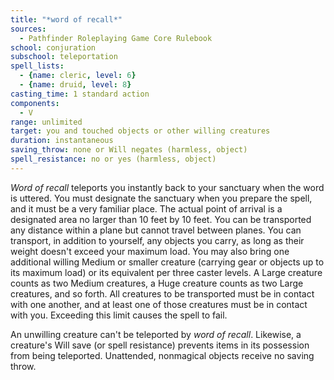 ```yaml
---
title: "*word of recall*"
sources:
  - Pathfinder Roleplaying Game Core Rulebook
school: conjuration
subschool: teleportation
spell_lists:
  - {name: cleric, level: 6}
  - {name: druid, level: 8}
casting_time: 1 standard action
components:
  - V
range: unlimited
target: you and touched objects or other willing creatures
duration: instantaneous
saving_throw: none or Will negates (harmless, object)
spell_resistance: no or yes (harmless, object)
---
```


*Word of recall* teleports you instantly back to your sanctuary when the word is uttered. You must designate the sanctuary when you prepare the spell, and it must be a very familiar place. The actual point of arrival is a designated area no larger than 10 feet by 10 feet. You can be transported any distance within a plane but cannot travel between planes. You can transport, in addition to yourself, any objects you carry, as long as their weight doesn't exceed your maximum load. You may also bring one additional willing Medium or smaller creature (carrying gear or objects up to its maximum load) or its equivalent per three caster levels. A Large creature counts as two Medium creatures, a Huge creature counts as two Large creatures, and so forth. All creatures to be transported must be in contact with one another, and at least one of those creatures must be in contact with you. Exceeding this limit causes the spell to fail.

An unwilling creature can't be teleported by *word of recall*. Likewise, a creature's Will save (or spell resistance) prevents items in its possession from being teleported. Unattended, nonmagical objects receive no saving throw.

